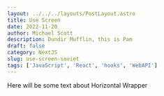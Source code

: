 ```yaml
---
layout: ../../../layouts/PostLayout.astro
title: Use Screen
date: 2022-11-20
author: Michael Scott
description: Dundir Mufflin, this is Pam
draft: false
category: NextJS
slug: use-screen-soviet
tags: ['JavaScript', 'React', 'hooks', 'WebAPI']
---
```


Here will be some text about Horizontal Wrapper